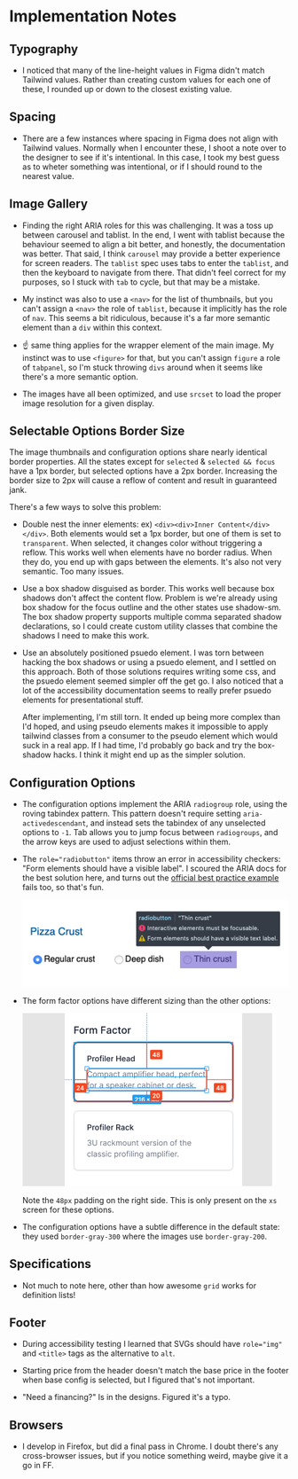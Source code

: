 # Implementation Notes

## Typography

- I noticed that many of the line-height values in Figma didn't match Tailwind values. Rather than
  creating custom values for each one of these, I rounded up or down to the closest existing value.

## Spacing

- There are a few instances where spacing in Figma does not align with Tailwind values. Normally when I encounter
  these, I shoot a note over to the designer to see if it's intentional. In this case, I took my best guess as to
  wheter something was intentional, or if I should round to the nearest value.

## Image Gallery

- Finding the right ARIA roles for this was challenging. It was a toss up between carousel and tablist. In the end,
  I went with tablist because the behaviour seemed to align a bit better, and honestly, the documentation was better.
  That said, I think `carousel` may provide a better experience for screen readers. The `tablist` spec uses tabs to
  enter the `tablist`, and then the keyboard to navigate from there. That didn't feel correct for my purposes, so I
  stuck with `tab` to cycle, but that may be a mistake.

- My instinct was also to use a `<nav>` for the list of thumbnails, but you can't assign a `<nav>` the role of `tablist`,
  because it implicitly has the role of `nav`. This seems a bit ridiculous, because it's a far more semantic element than
  a `div` within this context.

- ☝️ same thing applies for the wrapper element of the main image. My instinct was to use `<figure>` for that,
  but you can't assign `figure` a role of `tabpanel`, so I'm stuck throwing `divs` around when it seems like there's
  a more semantic option.

- The images have all been optimized, and use `srcset` to load the proper image resolution for a given display.

## Selectable Options Border Size

The image thumbnails and configuration options share nearly identical border properties. All the states except for
`selected` & `selected && focus` have a 1px border, but selected options have a 2px border. Increasing the border size
to 2px will cause a reflow of content and result in guaranteed jank.

There's a few ways to solve this problem:

- Double nest the inner elements: ex) `<div><div>Inner Content</div></div>`. Both elements would set a 1px border,
  but one of them is set to `transparent`. When selected, it changes color without triggering a reflow. This works well
  when elements have no border radius. When they do, you end up with gaps between the elements. It's also not very semantic.
  Too many issues.

- Use a box shadow disguised as border. This works well because box shadows don't affect the content flow. Problem is we're
  already using box shadow for the focus outline and the other states use shadow-sm. The box shadow property supports multiple
  comma separated shadow declarations, so I could create custom utility classes that combine the shadows I need to make this work.

- Use an absolutely positioned psuedo element. I was torn between hacking the box shadows or using a psuedo element, and I settled
  on this approach. Both of those solutions requires writing some css, and the psuedo element seemed simpler off the get go. I also
  noticed that a lot of the accessibility documentation seems to really prefer psuedo elements for presentational stuff.

  After implementing, I'm still torn. It ended up being more complex than I'd hoped, and using pseudo elements makes it impossible to apply
  tailwind classes from a consumer to the pseudo element which would suck in a real app. If I had time, I'd probably go
  back and try the box-shadow hacks. I think it might end up as the simpler solution.

## Configuration Options

- The configuration options implement the ARIA `radiogroup` role, using the roving tabindex pattern. This pattern doesn't
  require setting `aria-activedescendant`, and instead sets the tabindex of any unselected options to `-1`. Tab allows you
  to jump focus between `radiogroups`, and the arrow keys are used to adjust selections within them.

- The `role="radiobutton"` items throw an error in accessibility checkers: "Form elements should have a visible label". I scoured the ARIA docs for the best solution here, and turns out the [official best practice example](https://w3c.github.io/aria-practices/examples/radio/radio-2/radio-2.html) fails too, so that's fun.

  ![readme/accessibility-failz.png](readme/accessibility-failz.png)

- The form factor options have different sizing than the other options:

  ![readme/profiler-head.png](readme/profiler-head.png)

  Note the `48px` padding on the right side. This is only present on the `xs` screen for these options.

- The configuration options have a subtle difference in the default state: they used `border-gray-300` where the images use `border-gray-200`.

## Specifications

- Not much to note here, other than how awesome `grid` works for definition lists!

## Footer

- During accessibility testing I learned that SVGs should have `role="img"` and `<title>` tags as the alternative to `alt`.

- Starting price from the header doesn't match the base price in the footer when base config is selected, but I figured that's not important.

- "Need a financing?" Is in the designs. Figured it's a typo.

## Browsers

- I develop in Firefox, but did a final pass in Chrome. I doubt there's any cross-browser issues, but if you notice something
  weird, maybe give it a go in FF.

